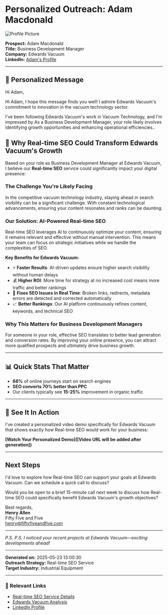 # Personalized Outreach: Adam Macdonald

![Profile Picture](https://via.placeholder.com/150x150?text=Profile+Pic)

**Prospect:** Adam Macdonald  
**Title:** Business Development Manager  
**Company:** Edwards Vacuum  
**LinkedIn:** [Adam's Profile](http://www.linkedin.com/in/adamsmacdonald)

---

## 🎯 Personalized Message

Hi Adam,

Hi Adam, I hope this message finds you well! I admire Edwards Vacuum's commitment to innovation in the vacuum technology sector.

I've been following Edwards Vacuum's work in Vacuum Technology, and I'm impressed by As a Business Development Manager, your role likely involves identifying growth opportunities and enhancing operational efficiencies..

## 🚀 Why Real-time SEO Could Transform Edwards Vacuum's Growth

Based on your role as Business Development Manager at Edwards Vacuum, I believe our **Real-time SEO** service could significantly impact your digital presence:

### The Challenge You're Likely Facing
In the competitive vacuum technology industry, staying ahead in search visibility can be a significant challenge. With constant technological advancements, ensuring your content resonates and ranks can be daunting.

### Our Solution: AI-Powered Real-time SEO
Real-time SEO leverages AI to continuously optimize your content, ensuring it remains relevant and effective without manual intervention. This means your team can focus on strategic initiatives while we handle the complexities of SEO.

**Key Benefits for Edwards Vacuum:**
- ⚡ **Faster Results**: AI-driven updates ensure higher search visibility without human delays
- 💰 **Higher ROI**: More time for strategy at no increased cost means more traffic and better rankings
- 🔧 **Fixes SEO Issues in Real Time**: Broken links, redirects, metadata errors are detected and corrected automatically
- 📈 **Better Rankings**: Our AI platform continuously refines content, keywords, and technical SEO

### Why This Matters for Business Development Managers
For someone in your role, effective SEO translates to better lead generation and conversion rates. By improving your online presence, you can attract more qualified prospects and ultimately drive business growth.

---

## 📊 Quick Stats That Matter

- **68%** of online journeys start on search engines
- **SEO converts 70% better than PPC**
- Our clients typically see **15-25%** improvement in organic traffic

---

## 🎥 See It In Action

I've created a personalized video demo specifically for Edwards Vacuum that shows exactly how Real-time SEO would work for your business:

**[Watch Your Personalized Demo]([Video URL will be added after generation])**

---

## Next Steps

I'd love to explore how Real-time SEO can support your goals at Edwards Vacuum. Can we schedule a quick call to discuss?

Would you be open to a brief 15-minute call next week to discuss how Real-time SEO could specifically benefit Edwards Vacuum's growth objectives?

Best regards,  
**Henry Allen**  
Fifty Five and Five  
[henry@fiftyfiveandfive.com](mailto:henry@fiftyfiveandfive.com)

---

*P.S. P.S. I noticed your recent projects at Edwards Vacuum—exciting developments ahead!*

---

**Generated on:** 2025-05-23 13:00:30  
**Outreach Strategy:** Real-time SEO Service  
**Target Industry:** Industrial Equipment

---

### 🔗 Relevant Links
- [Real-time SEO Service Details](https://www.fiftyfiveandfive.com/services/real-time-seo)
- [Edwards Vacuum Analysis](www.edwardsvacuum.com)
- [LinkedIn Profile](http://www.linkedin.com/in/adamsmacdonald) 